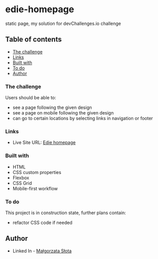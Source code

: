 # edie-homepage
static page, my solution for devChallenges.io challenge

## Table of contents

  - [The challenge](#the-challenge)
  - [Links](#links)
  - [Built with](#built-with)
  - [To do](#to-do)
  - [Author](#author)

### The challenge

Users should be able to:

- see a page following the given design
- see a page on mobile following the given design
- can go to certain locations by selecting links in navigation or footer

### Links

- Live Site URL: [Edie homepage](https://malgo-slota.github.io/edie-homepage/)

### Built with

- HTML
- CSS custom properties
- Flexbox
- CSS Grid
- Mobile-first workflow

### To do

This project is in construction state, further plans contain:

- refactor CSS code if needed

## Author

- Linked In - [Małgorzata Słota](https://www.linkedin.com/in/malgorzata-slota/)

